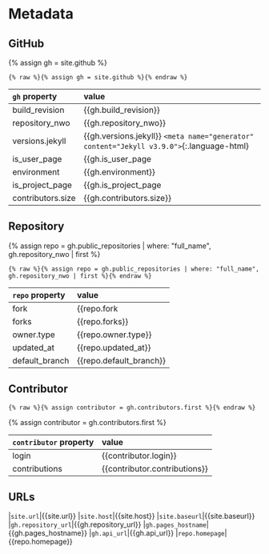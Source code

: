 ---
---
# Metadata

## GitHub
{% assign gh = site.github %}

```liquid
{% raw %}{% assign gh = site.github %}{% endraw %}
```

|`gh` property|value
|:--|:--|
|build_revision|{{gh.build_revision}}
|repository_nwo|{{gh.repository_nwo}}
|versions.jekyll|{{gh.versions.jekyll}} `<meta name="generator" content="Jekyll v3.9.0">`{:.language-html}
|is_user_page|{{gh.is_user_page|inspect}}
|environment|{{gh.environment}}
|is_project_page|{{gh.is_project_page|inspect}}
|contributors.size|{{gh.contributors.size}}

## Repository
{% assign repo = gh.public_repositories | where: "full_name", gh.repository_nwo | first %}

```liquid
{% raw %}{% assign repo = gh.public_repositories | where: "full_name", gh.repository_nwo | first %}{% endraw %}
```

|`repo` property|value
|:--|:--|
|fork|{{repo.fork|inspect}}
|forks|{{repo.forks}}
|owner.type|{{repo.owner.type}}
|updated_at|{{repo.updated_at}}
|default_branch|{{repo.default_branch}}

## Contributor

```liquid
{% raw %}{% assign contributor = gh.contributors.first %}{% endraw %}
```
{% assign contributor = gh.contributors.first %}

|`contributor` property|value
|:--|:--|
|login|{{contributor.login}}
|contributions|{{contributor.contributions}}

## URLs

|`site.url`|{{site.url}}
|`site.host`|{{site.host}}
|`site.baseurl`|{{site.baseurl}}
|`gh.repository_url`|{{gh.repository_url}}
|`gh.pages_hostname`|{{gh.pages_hostname}}
|`gh.api_url`|{{gh.api_url}}
|`repo.homepage`|{{repo.homepage}}